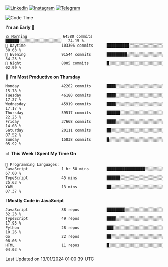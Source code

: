 [![Linkedin](https://img.shields.io/badge/-Archie-blue?style=flat-square&labelColor=gray&logo=Linkedin&logoColor=white&link=https://www.linkedin.com/in/archisdi)](https://www.linkedin.com/in/archisdi)
[![Instagram](https://img.shields.io/badge/-@archisdi-orange?style=flat-square&labelColor=gray&logo=Instagram&logoColor=white&link=https://www.instagram.com/archisdi)](https://www.instagram.com/archisdi)
[![Telegram](https://img.shields.io/badge/-aai-informational?style=flat-square&labelColor=gray&logo=telegram&logoColor=white&link=https://t.me/archisdi)](https://t.me/archisdi)

<!--START_SECTION:waka-->
![Code Time](http://img.shields.io/badge/Code%20Time-2%2C497%20hrs%2040%20mins-blue)

**I'm an Early 🐤** 

```text
🌞 Morning                64580 commits       ██████░░░░░░░░░░░░░░░░░░░   24.15 % 
🌆 Daytime                103306 commits      ██████████░░░░░░░░░░░░░░░   38.63 % 
🌃 Evening                91544 commits       █████████░░░░░░░░░░░░░░░░   34.23 % 
🌙 Night                  8005 commits        █░░░░░░░░░░░░░░░░░░░░░░░░   02.99 % 
```
📅 **I'm Most Productive on Thursday** 

```text
Monday                   42202 commits       ████░░░░░░░░░░░░░░░░░░░░░   15.78 % 
Tuesday                  46180 commits       ████░░░░░░░░░░░░░░░░░░░░░   17.27 % 
Wednesday                45919 commits       ████░░░░░░░░░░░░░░░░░░░░░   17.17 % 
Thursday                 59517 commits       ██████░░░░░░░░░░░░░░░░░░░   22.25 % 
Friday                   37668 commits       ████░░░░░░░░░░░░░░░░░░░░░   14.08 % 
Saturday                 20111 commits       ██░░░░░░░░░░░░░░░░░░░░░░░   07.52 % 
Sunday                   15838 commits       █░░░░░░░░░░░░░░░░░░░░░░░░   05.92 % 
```


📊 **This Week I Spent My Time On** 

```text
💬 Programming Languages: 
JavaScript               1 hr 58 mins        █████████████████░░░░░░░░   67.00 % 
TypeScript               45 mins             ██████░░░░░░░░░░░░░░░░░░░   25.63 % 
YAML                     13 mins             ██░░░░░░░░░░░░░░░░░░░░░░░   07.37 % 
```

**I Mostly Code in JavaScript** 

```text
JavaScript               88 repos            ████████░░░░░░░░░░░░░░░░░   32.23 % 
TypeScript               49 repos            ████░░░░░░░░░░░░░░░░░░░░░   17.95 % 
Python                   28 repos            ███░░░░░░░░░░░░░░░░░░░░░░   10.26 % 
Go                       22 repos            ██░░░░░░░░░░░░░░░░░░░░░░░   08.06 % 
HTML                     11 repos            █░░░░░░░░░░░░░░░░░░░░░░░░   04.03 % 
```




 Last Updated on 13/01/2024 01:00:39 UTC
<!--END_SECTION:waka-->
